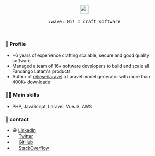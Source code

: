 <p align="center">
  <img src="https://emojis.slackmojis.com/emojis/images/1450731329/226/mario.gif" width="27px">
  <br><br>
  <samp>
    :wave: Hi! I craft software
  </samp>
</p>
  <br>

### 👦 Profile
- +6 years of experience crafting scalable, secure and good quality software
- Managed a team of 16+ software developers to build and scale all Fandango Latam's products
- Author of [reliese/laravel](https://github.com/reliese/laravel) a Laravel model generator with more than 400K+ downloads

### 👨‍💻 Main skills
- PHP, JavaScript, Laravel, VueJS, AWS

### 📩 contact
- 😀 [LinkedIn](https://linkedin.com/in/cristian-llanos)
- <img src="https://emojis.slackmojis.com/emojis/images/1582776773/7926/twitter.png?1582776773" width="16px"> [Twitter](https://twitter.com/cris_decode)
- <img src="https://emojis.slackmojis.com/emojis/images/1450822151/257/github.png?1450822151" width="16px"> [GitHub](https://github.com/CristianLlanos)
- <img src="https://emojis.slackmojis.com/emojis/images/1462799966/405/stackoverflow.png?1462799966" width="16px"> [StackOverflow](https://stackoverflow.com/users/7062181/cristian-llanos)